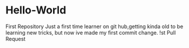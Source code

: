 # Hello-World
First Repository
Just a first time learner on git hub,getting kinda old to be learning new tricks, but now ive made my first commit change. 
!st Pull Request
